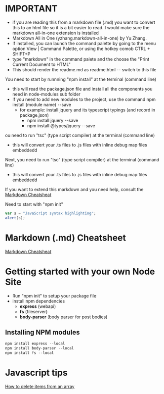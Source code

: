 
# IMPORTANT
+ if you are reading this from a markdown file (.md) you want to convert this to an html file so it is a bit easier to read.  I would make sure the markdown all-in-one extension is installed 
+ Markdown All in One (yzhang.markdown-all-in-one)  by Yu Zhang. 
+ If installed, you can launch the command palette by going to the menu option View | Command Palette, or using the hotkey comob CTRL + SHIFT+P
+ type "markdown" in the command palete and the choose the "Print Current Document to HTML"
+ This should render the readme.md as readme.html -- switch to this file



You need to start by runnning "npm install" at the terminal (command line)
+ this will read the package.json file and install all the components you need in node-modules sub folder
+ If you need to add new modules to the project, use the command npm install (module name) --save
    + for example: install jquery and its typescript typings (and record in package.json)
        + npm install jquery --save  
        + npm install @types/jquery --save    


ou need to run "tsc" (type script compiler) at the terminal (command line)
+ this will convert your .ts files to .js files with inline debug map files embeddedd

Next, you need to run "tsc" (type script compiler) at the terminal (command line)
+ this will convert your .ts files to .js files with inline debug map files embeddedd

If you want to extend this markdown and you need help, consult the
[Markdown Cheatsheat](https://github.com/adam-p/markdown-here/wiki/Markdown-Cheatsheet)


Need to start with "npm init"

```javascript
var s = "JavaScript syntax highlighting";
alert(s);
```

# Markdown (.md) Cheatsheet

[Markdown Cheatsheat](https://github.com/adam-p/markdown-here/wiki/Markdown-Cheatsheet)

# Getting started with your own Node Site
+ Run "npm init" to setup your package file
+ install npm dependencies 
    + **express** (webapi)
    + **fs** (fileserver)
    + **body-parser** (body parser for post bodies)


## Installing NPM modules
```javascript
npm install express --local
npm install body-parser --local
npm install fs --local
```


# Javascript tips
[How to delete items from an array](https://www.w3schools.com/js/tryit.asp?filename=tryjs_array_remove)